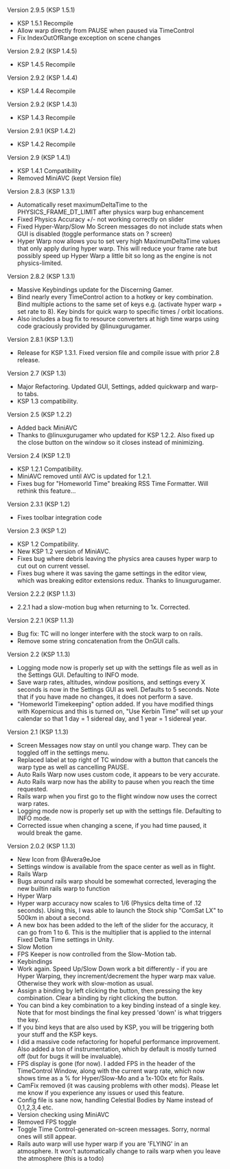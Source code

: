 Version 2.9.5 (KSP 1.5.1)
- KSP 1.5.1 Recompile
- Allow warp directly from PAUSE when paused via TimeControl
- Fix IndexOutOfRange exception on scene changes

Version 2.9.2 (KSP 1.4.5)
- KSP 1.4.5 Recompile

Version 2.9.2 (KSP 1.4.4)
- KSP 1.4.4 Recompile

Version 2.9.2 (KSP 1.4.3)
- KSP 1.4.3 Recompile

Version 2.9.1 (KSP 1.4.2)
- KSP 1.4.2 Recompile

Version 2.9 (KSP 1.4.1)
- KSP 1.4.1 Compatibility
- Removed MiniAVC (kept Version file)

Version 2.8.3 (KSP 1.3.1)
- Automatically reset maximumDeltaTime to the PHYSICS_FRAME_DT_LIMIT after physics warp bug enhancement
- Fixed Physics Accuracy +/- not working correctly on slider
- Fixed Hyper-Warp/Slow Mo Screen messages do not include stats when GUI is disabled (toggle performance stats on ? screen)
- Hyper Warp now allows you to set very high MaximumDeltaTime values that only apply during hyper warp. This will reduce your frame rate but possibly speed up Hyper Warp a little bit so long as the engine is not physics-limited.

Version 2.8.2 (KSP 1.3.1)
- Massive Keybindings update for the Discerning Gamer.
- Bind nearly every TimeControl action to a hotkey or key combination. Bind multiple actions to the same set of keys e.g. (activate hyper warp + set rate to 8). Key binds for quick warp to specific times / orbit locations.
- Also includes a bug fix to resource converters at high time warps using code graciously provided by @linuxgurugamer.

Version 2.8.1 (KSP 1.3.1)
- Release for KSP 1.3.1. Fixed version file and compile issue with prior 2.8 release.

Version 2.7 (KSP 1.3)
- Major Refactoring. Updated GUI, Settings, added quickwarp and warp-to tabs.
- KSP 1.3 compatibility.

Version 2.5 (KSP 1.2.2)
- Added back MiniAVC
- Thanks to @linuxgurugamer who updated for KSP 1.2.2. Also fixed up the close button on the window so it closes instead of minimizing.

Version 2.4 (KSP 1.2.1)

- KSP 1.2.1 Compatibility.
- MiniAVC removed until AVC is updated for 1.2.1.
- Fixes bug for "Homeworld Time" breaking RSS Time Formatter. Will rethink this feature...

Version 2.3.1 (KSP 1.2)
- Fixes toolbar integration code

Version 2.3 (KSP 1.2)

- KSP 1.2 Compatibility.
- New KSP 1.2 version of MiniAVC.
- Fixes bug where debris leaving the physics area causes hyper warp to cut out on current vessel.
- Fixes bug where it was saving the game settings in the editor view, which was breaking editor extensions redux. Thanks to linuxgurugamer.

Version 2.2.2 (KSP 1.1.3)
- 2.2.1 had a slow-motion bug when returning to 1x. Corrected.

Version 2.2.1 (KSP 1.1.3)
- Bug fix: TC will no longer interfere with the stock warp to on rails.
- Remove some string concatenation from the OnGUI calls.

Version 2.2 (KSP 1.1.3)

- Logging mode now is properly set up with the settings file as well as in the Settings GUI. Defaulting to INFO mode.
- Save warp rates, altitudes, window positions, and settings every X seconds is now in the Settings GUI as well. Defaults to 5 seconds. Note that if you have made no changes, it does not perform a save.
- "Homeworld Timekeeping" option added. If you have modified things with Kopernicus and this is turned on, "Use Kerbin Time" will set up your calendar so that 1 day = 1 sidereal day, and 1 year = 1 sidereal year.

Version 2.1 (KSP 1.1.3)

- Screen Messages now stay on until you change warp. They can be toggled off in the settings menu.
- Replaced label at top right of TC window with a button that cancels the warp type as well as cancelling PAUSE.
- Auto Rails Warp now uses custom code, it appears to be very accurate.
- Auto Rails warp now has the ability to pause when you reach the time requested.
- Rails warp when you first go to the flight window now uses the correct warp rates.
- Logging mode now is properly set up with the settings file. Defaulting to INFO mode.
- Corrected issue when changing a scene, if you had time paused, it would break the game.


Version 2.0.2 (KSP 1.1.3)

- New Icon from @Avera9eJoe
- Settings window is available from the space center as well as in flight.
- Rails Warp
 - Bugs around rails warp should be somewhat corrected, leveraging the new builtin rails warp to function
- Hyper Warp
 - Hyper warp accuracy now scales to 1/6 (Physics delta time of .12 seconds). Using this, I was able to launch the Stock ship "ComSat LX" to 500km in about a second.
 - A new box has been added to the left of the slider for the accuracy, it can go from 1 to 6. This is the multiplier that is applied to the internal Fixed Delta Time settings in Unity.
- Slow Motion
 - FPS Keeper is now controlled from the Slow-Motion tab.
- Keybindings
 - Work again. Speed Up/Slow Down work a bit differently - if you are Hyper Warping, they increment/decrement the hyper warp max value. Otherwise they work with slow-motion as usual.
 - Assign a binding by left clicking the button, then pressing the key combination. Clear a binding by right clicking the button.
 - You can bind a key combination to a key binding instead of a single key. Note that for most bindings the final key pressed 'down' is what triggers the key.
 - If you bind keys that are also used by KSP, you will be triggering both your stuff and the KSP keys.
- I did a massive code refactoring for hopeful performance improvement. Also added a ton of instrumentation, which by default is mostly turned off (but for bugs it will be invaluable).
- FPS display is gone (for now). I added FPS in the header of the TimeControl Window, along with the current warp rate, which now shows time as a % for Hyper/Slow-Mo and a 1x-100x etc for Rails.
- CamFix removed (it was causing problems with other mods). Please let me know if you experience any issues or used this feature.
- Config file is sane now, handling Celestial Bodies by Name instead of 0,1,2,3,4 etc.
- Version checking using MiniAVC
- Removed FPS toggle
- Toggle Time Control-generated on-screen messages. Sorry, normal ones will still appear.
- Rails auto warp will use hyper warp if you are 'FLYING' in an atmosphere. It won't automatically change to rails warp when you leave the atmosphere (this is a todo)
